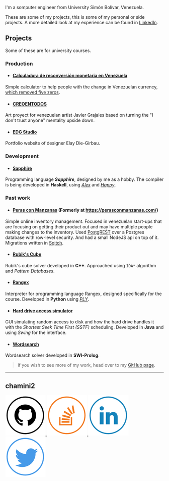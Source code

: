 I'm a somputer engineer from University Simón Bolívar, Venezuela.

These are some of my projects, this is some of my personal or side projects.
A more detailed look at my experience can be found in [LinkedIn](https://www.linkedin.com/in/chamini2).

## Projects

Some of these are for university courses.

### Production

* #### [Calculadora de reconversión monetaria en Venezuela](https://chamini2.github.io/calculadora-reconversion-monetaria/)
Simple calculator to help people with the change in Venezuelan currency,
[which removed five zeros](https://en.wikipedia.org/wiki/Venezuelan_bol%C3%ADvar#Bol%C3%ADvar_soberano).

* #### [CREOENTODOS](https://chamini2.github.io/creoentodos/)
Art proyect for venezuelan artist Javier Grajales based on turning the "I don't trust anyone" mentality upside down.

* #### [EDG Studio](https://edg-studio.com/)
Portfolio website of designer Elay Die-Girbau.

### Development

* #### [Sapphire](https://github.com/chamini2/sapphire)
Programming language ***Sapphire***, designed by me as a hobby.
The compiler is being developed in **Haskell**, using *[Alex](https://github.com/simonmar/alex)* and *[Happy](https://github.com/simonmar/happy)*.

### Past work

* #### [Peras con Manzanas](https://github.com/chamini2/perasconmanzanas) (Formerly at https://perasconmanzanas.com/)
Simple online inventory management. Focused in venezuelan start-ups that are focusing on getting
their product out and may have multiple people making changes to the inventory.
Used [PostgREST](https://postgrest.org/) over a Postgres database with row-level security. 
And had a small NodeJS api on top of it. Migrations written in [Sqitch](https://sqitch.org).

* #### [Rubik's Cube](https://github.com/chamini2/rubiks_cube)
Rubik's cube solver developed in **C++**.
Approached using `IDA*` algorithm and *Pattern Databases*.

* #### [Rangex](https://gtihub.com/chamini2/rangex)
Interpreter for programming language Rangex, designed specifically for the course.
Developed in **Python** using *[PLY](http://www.dabeaz.com/ply/)*.

* #### [Hard drive access simulator](https://github.com/chamini2/disk_simulator)
GUI simulating random access to disk and how the hard drive handles it with the
*Shortest Seek Time First (SSTF)* scheduling. Developed in **Java**
and using *Swing* for the interface.

* #### [Wordsearch](https://github.com/chamini2/wordsearch)
Wordsearch solver developed in **SWI-Prolog**.

> if you wish to see more of my work, head over to my [GitHub page](https://github.com/chamini2).

***

## chamini2

<p>
    <a class="social" href="http://github.com/chamini2" alt="GitHub">
        <img src="/img/github-128.png">
    </a>
    <a class="social" href="http://stackoverflow.com/users/1276441/chamini2" alt="Stack Overflow">
        <img src="/img/stackoverflow-128.png">
    </a>
    <a class="social" href="https://www.linkedin.com/in/chamini2" alt="LinkedIn">
        <img src="/img/linkedin-128.png">
    </a>
        <a class="social" href="http://twitter.com/chamini2" alt="Twitter">
        <img src="/img/twitter-128.png">
    </a>
</p>
